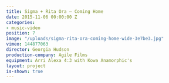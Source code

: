 ```yaml
---
title: Sigma + Rita Ora — Coming Home
date: 2015-11-06 00:00:00 Z
categories:
- music-video
position: 7
image: "/uploads/sigma-rita-ora-coming-home-wide-3e7be3.jpg"
vimeo: 144877063
director: Georgia Hudson
production-company: Agile Films
equipment: Arri Alexa 4:3 with Kowa Anamorphic's
layout: project
is-shown: true
---
```


